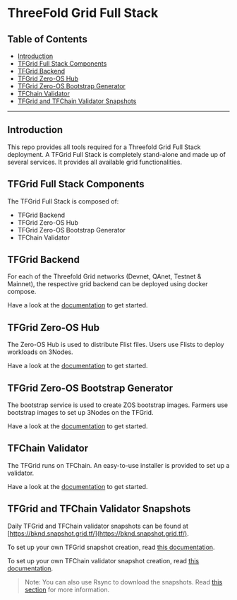 <h1>ThreeFold Grid Full Stack</h1> 

<h2>Table of Contents</h2>

- [Introduction](#introduction)
- [TFGrid Full Stack Components](#tfgrid-full-stack-components)
- [TFGrid Backend](#tfgrid-backend)
- [TFGrid Zero-OS Hub](#tfgrid-zero-os-hub)
- [TFGrid Zero-OS Bootstrap Generator](#tfgrid-zero-os-bootstrap-generator)
- [TFChain Validator](#tfchain-validator)
- [TFGrid and TFChain Validator Snapshots](#tfgrid-and-tfchain-validator-snapshots)

---

## Introduction

This repo provides all tools required for a Threefold Grid Full Stack deployment. A TFGrid Full Stack is completely stand-alone and made up of several services. It provides all available grid functionalities.  

## TFGrid Full Stack Components

The TFGrid Full Stack is composed of:

- TFGrid Backend
- TFGrid Zero-OS Hub
- TFGrid Zero-OS Bootstrap Generator
- TFChain Validator

## TFGrid Backend

For each of the Threefold Grid networks (Devnet, QAnet, Testnet & Mainnet), the respective grid backend can be deployed using docker compose.

Have a look at the [documentation](https://github.com/threefoldtech/grid_deployment/tree/development/grid-backend) to get started.

## TFGrid Zero-OS Hub

The Zero-OS Hub is used to distribute Flist files. Users use Flists to deploy workloads on 3Nodes.

Have a look at the [documentation](https://github.com/threefoldtech/grid_deployment/tree/development/grid-hub-bootstrap) to get started.

## TFGrid Zero-OS Bootstrap Generator

The bootstrap service is used to create ZOS bootstrap images. Farmers use bootstrap images to set up 3Nodes on the TFGrid.

Have a look at the [documentation](https://github.com/threefoldtech/grid_deployment/tree/development/grid-hub-bootstrap) to get started.

## TFChain Validator

The TFGrid runs on TFChain. An easy-to-use installer is provided to set up a validator.

Have a look at the [documentation](https://github.com/threefoldtech/grid_deployment/tree/development/tfchain-validator) to get started.

## TFGrid and TFChain Validator Snapshots

Daily TFGrid and TFChain validator snapshots can be found at [https://bknd.snapshot.grid.tf/](https://bknd.snapshot.grid.tf/). 

To set up your own TFGrid snapshot creation, read [this documentation](https://github.com/threefoldtech/grid_deployment/tree/development/grid-snapshots). 

To set up your own TFChain validator snapshot creation, read [this documentation](https://github.com/threefoldtech/grid_deployment/tree/development/tfchain-validator-snapshots).

> Note: You can also use Rsync to download the snapshots. Read [this section](https://github.com/threefoldtech/grid_deployment/tree/development/grid-snapshots#public-rsync-provided-by-threefold) for more information.
